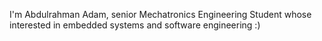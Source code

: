 I'm Abdulrahman Adam, senior Mechatronics Engineering Student whose interested in embedded systems and software engineering :)
